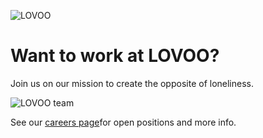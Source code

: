 ![LOVOO](images/logo.png)

# Want to work at LOVOO?

Join us on our mission to create the opposite of loneliness.

![LOVOO team](images/pool.jpg)

See our [careers page](https://about.lovoo.com/en/company/karriere/#start-working-at-lovoo)for open positions and more info.
